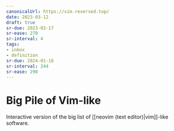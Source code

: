 ```yaml
---
canonicalUrl: https://vim.reversed.top/
date: 2023-03-12
draft: true
sr-due: 2023-03-17
sr-ease: 270
sr-interval: 4
tags:
- inbox
- definition
sr-due: 2024-01-16
sr-interval: 244
sr-ease: 290
---
```


# Big Pile of Vim-like

Interactive version of the big list of
[[neovim (text editor)|vim]]-like software.